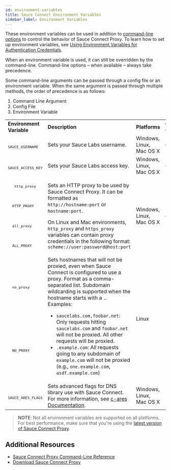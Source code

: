 ```yaml
---
id: environment-variables
title: Sauce Connect Environment Variables
sidebar_label: Environment Variables
---
```


These environment variables can be used in addition to [command-line options](/dev/cli/sauce-connect-proxy) to control the behavior of Sauce Connect Proxy. To learn how to set up environment variables, see [Using Environment Variables for Authentication Credentials](https://wiki.saucelabs.com/pages/viewpage.action?pageId=48365921).

When an environment variable is used, it can still be overridden by the command-line. Command-line options – when available – always take precedence.

Some command-line arguments can be passed through a config file or an environment variable. When the same argument is passed through multiple methods, the order of precedence is as follows:

1. Command Line Argument
1. Config File
1. Environment Variable

<table>

  <tr>
   <td><strong>Environment Variable</strong></td>
   <td><strong>Description</strong></td>
   <td><strong>Platforms</strong></td>
   <td><strong>Corresponding CLI Option</strong></td>
  </tr>
  <tr>
   <td><sub><code>
   SAUCE_USERNAME
   </code></sub></td>
   <td>Sets your Sauce Labs username.</td>
   <td>Windows, Linux, Mac OS X</td>
   <td><a href="/dev/cli/sauce-connect-proxy"><sub><code>--user</code></sub></a></td>
  </tr>
  <tr>
   <td><sub><code>
   SAUCE_ACCESS_KEY
   </code></sub></td>
   <td>Sets your Sauce Labs access key.</td>
   <td>Windows, Linux, Mac OS X</td>
   <td><a href="/dev/cli/sauce-connect-proxy"><sub><code>--api-key</code></sub></a></td>
  </tr>
  <tr>
  <td><sub><code>
   http_proxy
   </code></sub></td>
   <td rowspan="4" >
   <p>Sets an HTTP proxy to be used by Sauce Connect Proxy. It can be formatted as <code>http://hostname:port</code> or <code>hostname:port</code>.</p>

   <p>On Linux and Mac environments, <code>http_proxy</code> and <code>https_proxy</code> variables can contain proxy credentials in the following format: <code>scheme://user:password@host:port</code></p>
   </td>

   <td rowspan="4" >Windows, Linux, Mac OS X</td>

   <td rowspan="4" ><a href="/dev/cli/sauce-connect-proxy"><sub><code>--proxy</code></sub></a></td>
  </tr>

  <tr><td><sub><code>
  HTTP_PROXY
  </code></sub></td></tr>

  <tr><td><sub><code>
  all_proxy
  </code></sub></td></tr>

  <tr><td><sub><code>
  ALL_PROXY
  </code></sub></td></tr>

  <tr><td><sub><code>
  no_proxy
  </code></sub></td>
  <td rowspan="2" >
   Sets hostnames that will not be proxied, even when Sauce Connect is configured to use a proxy. Format as a comma-separated list. Subdomain wildcarding is supported when the hostname starts with a <code>.</code>. Examples:
   <ul>
   <li><code>saucelabs.com,foobar.net</code>: Only requests hitting <code>saucelabs.com</code> and <code>foobar.net</code> will not be proxied. All other requests will be proxied.</li>
   <li><code>.example.com</code>: All requests going to any subdomain of <code>example.com</code> will not be proxied (e.g., <code>one.example.com</code>, <code>asdf.example.com</code>)</li>
   </ul></td>
   <td rowspan="2" > Linux </td>
   <td rowspan="2" > </td>
  </tr>

  <tr><td><sub><code>
  NO_PROXY
  </code></sub></td></tr>

  <tr>
  <td><sub><code>
  SAUCE_ARES_FLAGS
  </code></sub></td>

   <td>
   Sets advanced flags for DNS library use with Sauce Connect. For more information, see <a href="http://c-ares.haxx.se/ares_init.html">c-ares Documentation</a>.
   </td>

   <td>Windows, Linux, Mac OS X</td>

   <td></td>

   </tr>
   </table>

>**NOTE**: Not all environment variables are supported on all platforms. For best performance, make sure that you're using the [latest version of Sauce Connect Proxy](https://wiki.saucelabs.com/pages/viewpage.action?pageId=96832863).

## Additional Resources

* [Sauce Connect Proxy Command-Line Reference](/dev/cli/sauce-connect-proxy)
* [Download Sauce Connect Proxy](https://wiki.saucelabs.com/pages/viewpage.action?pageId=96832863)
